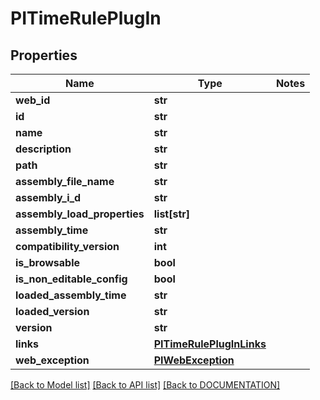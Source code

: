 # PITimeRulePlugIn

## Properties
Name | Type | Notes
------------ | ------------- | -------------
**web_id** | **str**
**id** | **str**
**name** | **str**
**description** | **str**
**path** | **str**
**assembly_file_name** | **str**
**assembly_i_d** | **str**
**assembly_load_properties** | **list[str]**
**assembly_time** | **str**
**compatibility_version** | **int**
**is_browsable** | **bool**
**is_non_editable_config** | **bool**
**loaded_assembly_time** | **str**
**loaded_version** | **str**
**version** | **str**
**links** | **[**PITimeRulePlugInLinks**](../models/PITimeRulePlugInLinks.md)**
**web_exception** | **[**PIWebException**](../models/PIWebException.md)**

[[Back to Model list]](../../DOCUMENTATION.md#documentation-for-models) [[Back to API list]](../../DOCUMENTATION.md#documentation-for-api-endpoints) [[Back to DOCUMENTATION]](../../DOCUMENTATION.md)

